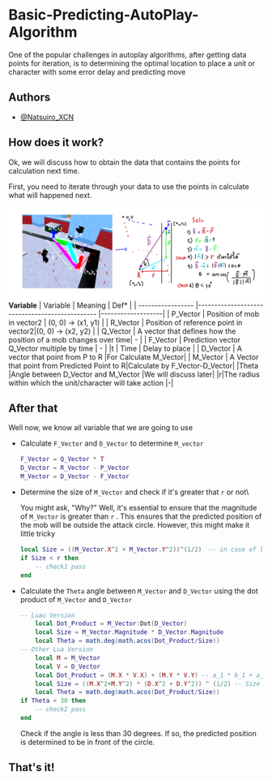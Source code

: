 
# Basic-Predicting-AutoPlay-Algorithm
One of the popular challenges in autoplay algorithms, after getting data points for iteration, is to determining the optimal location to place a unit or character with some error delay and predicting move

## Authors

- [@Natsuiro_XCN](https://github.com/XCNXD)


## How does it work?
Ok, we will discuss how to obtain the data that contains the points for calculation next time.

First, you need to iterate through your data to use the points in calculate what will happened next.

![How it be like](https://raw.githubusercontent.com/XCNXD/Basic-Predicting-AutoPlay-Algorithm/main/Asset/Calculation.png)
**Variable**
| Variable             | Meaning                                     |         Def*      |
| ----------------- |----------------------------------------------- |-------------------|
| P_Vector | Position of mob in vector2                 | (0, 0) -> (x1, y1)             |
| R_Vector | Position of reference point in vector2|(0, 0) -> (x2, y2)                   |
| Q_Vector | A vector that defines how the position of a mob changes over time|      -   |
| F_Vector | Prediction vector Q_Vector multiple by time                      |      -   |
|t         | Time                               | Delay to place                         |
| D_Vector | A vector that point from P to R              |For Calculate M_Vector|
| M_Vector | A Vector that point from Predicted Point to R|Calculate by F_Vector-D_Vector|
|Theta     |Angle between D_Vector and M_Vector           |We will discuss later|
|r|The radius within which the unit/character will take action |-|




## After that 
Well now, we know all variable  that we are going to use

* Calculate `F_Vector` and `D_Vector` to determine `M_vector`
    ```lua
    F_Vector = Q_Vector * T
    D_Vector = R_Vector - P_Vector
    M_Vector = D_Vector - F_Vector
    ```
* Determine the size of `M_Vector` and check if it's greater that `r` or not\
    
    You might ask, "Why?" Well, it's essential to ensure that the magnitude of `M_Vector` is greater than `r` 
    . This ensures that the predicted position of the mob will be outside the attack circle. However, this might make it little tricky
    ```lua
    local Size = ((M_Vector.X^2 + M_Vector.Y^2))^(1/2)  -- in case of luau will be `M_Vector.Magnitude`
    if Size < r then 
        -- check1 pass
    end 
    ```
* Calculate the `Theta` angle between `M_Vector` and `D_Vector` using the dot product of `M_Vector` and `D_Vector`
    ```lua
    -- Luau Version
        local Dot_Product = M_Vector:Dot(D_Vector)
        local Size = M_Vector.Magnitude * D_Vector.Magnitude
        local Theta = math.deg(math.acos(Dot_Product/Size))
    -- Other Lua Version
        local M = M_Vector
        local V = D_Vector
        local Dot_Product = (M.X * V.X) + (M.Y * V.Y) -- a_1 * b_1 + a_2 * b_2
        local Size = ((M.X^2+M.Y^2) * (D.X^2 + D.Y^2)) ^ (1/2) -- Size M_Vector * Size D_Vector
        local Theta = math.deg(math.acos(Dot_Product/Size))
    if Theta < 30 then 
        -- check2 pass
    end 
    ```
    Check if the angle is less than 30 degrees. If so, the predicted position is determined to be in front of the circle.


## That's it!
